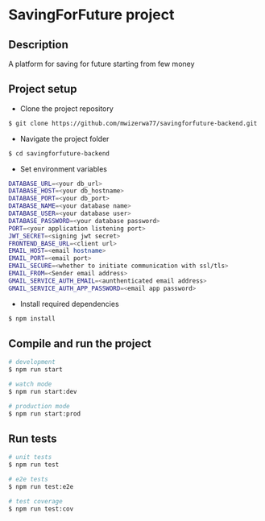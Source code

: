 # SavingForFuture project

## Description

A platform for saving for future starting from few money

## Project setup

* Clone the project repository

```bash
$ git clone https://github.com/mwizerwa77/savingforfuture-backend.git
```


* Navigate the project folder
```bash
$ cd savingforfuture-backend
```

* Set environment variables
```bash
DATABASE_URL=<your db_url>
DATABASE_HOST=<your db_hostname>
DATABASE_PORT=<your db_port>
DATABASE_NAME=<your database name>
DATABASE_USER=<your database user>
DATABASE_PASSWORD=<your database password>
PORT=<your application listening port>
JWT_SECRET=<signing jwt secret>
FRONTEND_BASE_URL=<client url>
EMAIL_HOST=<email hostname>
EMAIL_PORT=<email port>
EMAIL_SECURE=<whether to initiate communication with ssl/tls>
EMAIL_FROM=<Sender email address>
GMAIL_SERVICE_AUTH_EMAIL=<aunthenticated email address>
GMAIL_SERVICE_AUTH_APP_PASSWORD=<email app password>
```

* Install required dependencies

```bash
$ npm install
```


## Compile and run the project

```bash
# development
$ npm run start

# watch mode
$ npm run start:dev

# production mode
$ npm run start:prod
```

## Run tests

```bash
# unit tests
$ npm run test

# e2e tests
$ npm run test:e2e

# test coverage
$ npm run test:cov
```
